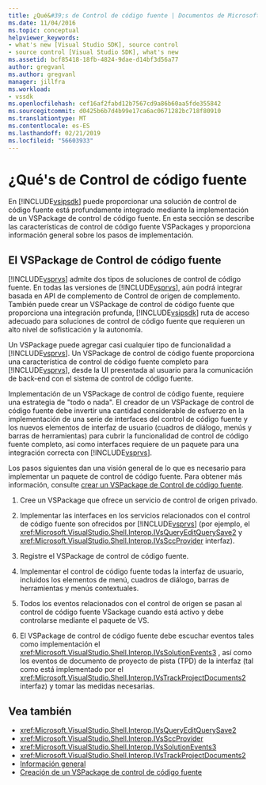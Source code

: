 ```yaml
---
title: ¿Qué&#39;s de Control de código fuente | Documentos de Microsoft
ms.date: 11/04/2016
ms.topic: conceptual
helpviewer_keywords:
- what's new [Visual Studio SDK], source control
- source control [Visual Studio SDK], what's new
ms.assetid: bcf85418-18fb-4824-9dae-d14bf3d56a77
author: gregvanl
ms.author: gregvanl
manager: jillfra
ms.workload:
- vssdk
ms.openlocfilehash: cef16af2fabd12b7567cd9a86b60aa5fde355842
ms.sourcegitcommit: d0425b6b7d4b99e17ca6ac0671282bc718f80910
ms.translationtype: MT
ms.contentlocale: es-ES
ms.lasthandoff: 02/21/2019
ms.locfileid: "56603933"
---
```

# <a name="what39s-new-in-source-control"></a>¿Qué&#39;s de Control de código fuente
En [!INCLUDE[vsipsdk](../../extensibility/includes/vsipsdk_md.md)] puede proporcionar una solución de control de código fuente está profundamente integrado mediante la implementación de un VSPackage de control de código fuente. En esta sección se describe las características de control de código fuente VSPackages y proporciona información general sobre los pasos de implementación.

## <a name="the-source-control-vspackage"></a>El VSPackage de Control de código fuente
 [!INCLUDE[vsprvs](../../code-quality/includes/vsprvs_md.md)] admite dos tipos de soluciones de control de código fuente. En todas las versiones de [!INCLUDE[vsprvs](../../code-quality/includes/vsprvs_md.md)], aún podrá integrar basada en API de complemento de Control de origen de complemento. También puede crear un VSPackage de control de código fuente que proporciona una integración profunda, [!INCLUDE[vsipsdk](../../extensibility/includes/vsipsdk_md.md)] ruta de acceso adecuado para soluciones de control de código fuente que requieren un alto nivel de sofisticación y la autonomía.

 Un VSPackage puede agregar casi cualquier tipo de funcionalidad a [!INCLUDE[vsprvs](../../code-quality/includes/vsprvs_md.md)]. Un VSPackage de control de código fuente proporciona una característica de control de código fuente completo para [!INCLUDE[vsprvs](../../code-quality/includes/vsprvs_md.md)], desde la UI presentada al usuario para la comunicación de back-end con el sistema de control de código fuente.

 Implementación de un VSPackage de control de código fuente, requiere una estrategia de "todo o nada". El creador de un VSPackage de control de código fuente debe invertir una cantidad considerable de esfuerzo en la implementación de una serie de interfaces del control de código fuente y los nuevos elementos de interfaz de usuario (cuadros de diálogo, menús y barras de herramientas) para cubrir la funcionalidad de control de código fuente completo, así como interfaces requiere de un paquete para una integración correcta con [!INCLUDE[vsprvs](../../code-quality/includes/vsprvs_md.md)].

 Los pasos siguientes dan una visión general de lo que es necesario para implementar un paquete de control de código fuente. Para obtener más información, consulte [crear un VSPackage de Control de código fuente](../../extensibility/internals/creating-a-source-control-vspackage.md).

1. Cree un VSPackage que ofrece un servicio de control de origen privado.

2. Implementar las interfaces en los servicios relacionados con el control de código fuente son ofrecidos por [!INCLUDE[vsprvs](../../code-quality/includes/vsprvs_md.md)] (por ejemplo, el <xref:Microsoft.VisualStudio.Shell.Interop.IVsQueryEditQuerySave2> y <xref:Microsoft.VisualStudio.Shell.Interop.IVsSccProvider> interfaz).

3. Registre el VSPackage de control de código fuente.

4. Implementar el control de código fuente todas la interfaz de usuario, incluidos los elementos de menú, cuadros de diálogo, barras de herramientas y menús contextuales.

5. Todos los eventos relacionados con el control de origen se pasan al control de código fuente VSackage cuando está activo y debe controlarse mediante el paquete de VS.

6. El VSPackage de control de código fuente debe escuchar eventos tales como implementación el <xref:Microsoft.VisualStudio.Shell.Interop.IVsSolutionEvents3> , así como los eventos de documento de proyecto de pista (TPD) de la interfaz (tal como está implementado por el <xref:Microsoft.VisualStudio.Shell.Interop.IVsTrackProjectDocuments2> interfaz) y tomar las medidas necesarias.

## <a name="see-also"></a>Vea también
- <xref:Microsoft.VisualStudio.Shell.Interop.IVsQueryEditQuerySave2>
- <xref:Microsoft.VisualStudio.Shell.Interop.IVsSccProvider>
- <xref:Microsoft.VisualStudio.Shell.Interop.IVsSolutionEvents3>
- <xref:Microsoft.VisualStudio.Shell.Interop.IVsTrackProjectDocuments2>
- [Información general](../../extensibility/internals/source-control-integration-overview.md)
- [Creación de un VSPackage de control de código fuente](../../extensibility/internals/creating-a-source-control-vspackage.md)